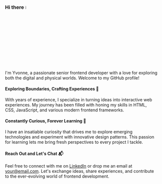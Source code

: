 ### Hi there <img src="https://media.giphy.com/media/hvRJCLFzcasrR4ia7z/giphy.gif" width="5%">
I'm Yvonne, a passionate senior frontend developer with a love for exploring both the digital and physical worlds. Welcome to my GitHub profile!

#### Exploring Boundaries, Crafting Experiences 🚀

With years of experience, I specialize in turning ideas into interactive web experiences. My journey has been filled with honing my skills in HTML, CSS, JavaScript, and various modern frontend frameworks.

#### Constantly Curious, Forever Learning 🌟
I have an insatiable curiosity that drives me to explore emerging technologies and experiment with innovative design patterns. This passion for learning lets me bring fresh perspectives to every project I tackle.

#### Reach Out and Let's Chat 📬
Feel free to connect with me on [LinkedIn](https://www.linkedin.com/in/yuting-huang-8a5b82170) or drop me an email at your@email.com. Let's exchange ideas, share experiences, and contribute to the ever-evolving world of frontend development.
